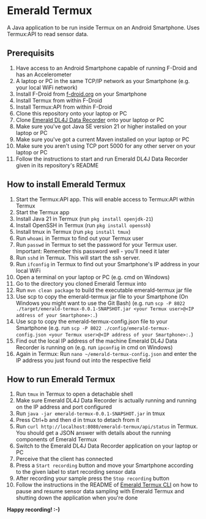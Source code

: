 # Emerald Termux
A Java application to be run inside Termux on an Android Smartphone. Uses Termux:API to read sensor data.

## Prerequisits
1. Have access to an Android Smartphone capable of running F-Droid and has an Accelerometer
2. A laptop or PC in the same TCP/IP network as your Smartphone (e.g. your local WiFi network) 
3. Install F-Droid from [f-droid.org](https://f-droid.org/) on your Smartphone
4. Install Termux from within F-Droid
5. Install Termux:API from within F-Droid
6. Clone this repository onto your laptop or PC
7. Clone [Emerald DL4J Data Recorder](https://github.com/emerald-iot-ai/emerald-dl4j-recorder) onto your laptop or PC
8. Make sure you've got Java SE version 21 or higher installed on your laptop or PC
9. Make sure you've got a current Maven installed on your laptop or PC
10. Make sure you aren't using TCP port 5000 for any other server on your laptop or PC
11. Follow the instructions to start and run Emerald DL4J Data Recorder given in its repository's README

## How to install Emerald Termux
1. Start the Termux:API app. This will enable access to Termux:API within Termux
2. Start the Termux app
3. Install Java 21 in Termux (run `pkg install openjdk-21`)
4. Install OpenSSH in Termux (run `pkg install openssh`)
5. Install tmux in Termux (run `pkg install tmux`)
6. Run `whoami` in Termux to find out your Termux user
7. Run `passwd` in Termux to set the password for your Termux user. Important: Remember this password well - you'll need it later
8. Run `sshd` in Termux. This will start the ssh server.
9. Run `ifconfig` in Termux to find out your Smartphone's IP address in your local WiFi
10. Open a terminal on your laptop or PC (e.g. cmd on Windows)
11. Go to the directory you cloned Emerald Termux into
12. Run `mvn clean package` to build the executable emerald-termux jar file
13. Use scp to copy the emerald-termux jar file to your Smartphone (On Windows you might want to use the Git Bash) (e.g. run `scp -P 8022 ./target/emerald-termux-0.0.1-SNAPSHOT.jar <your Termux user>@<IP address of your Smartphone>:.`)
14. Use scp to copy the emerald-termux-config.json file to your Smartphone (e.g. run `scp -P 8022 ./config/emerald-termux-config.json <your Termux user>@<IP address of your Smartphone>:.`)
15. Find out the local IP address of the machine Emerald DL4J Data Recorder is running on (e.g. run `ipconfig` in cmd on Windows)
16. Again in Termux: Run `nano ~/emerald-termux-config.json` and enter the IP address you just found out into the respective field

## How to run Emerald Termux
1. Run `tmux` in Termux to open a detachable shell
2. Make sure Emerald DL4J Data Recorder is actually running and running on the IP address and port configured
3. Run `java -jar emerald-termux-0.0.1-SNAPSHOT.jar` in tmux
4. Press Ctrl+b and then d in tmux to detach from it
5. Run `curl http://localhost:8080/emerald-termux/api/status` in Termux. You should get a JSON answer with details about the running components of Emerald Termux
6. Switch to the Emerald DL4J Data Recorder application on your laptop or PC
7. Perceive that the client has connected
8. Press a `Start recording` button and move your Smartphone according to the given label to start recording sensor data
9. After recording your sample press the `Stop recording` button
10. Follow the instructions in the README of [Emerald Termux CLI](https://github.com/emerald-iot-ai/emerald-termux-cli) on how to pause and resume sensor data sampling with Emerald Termux and shutting down the application when you're done

**Happy recording! :-)**
